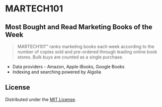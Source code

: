 # MARTECH101

## Most Bought and Read Marketing Books of the Week
> MARTECH101™ ranks marketing books each week according to the number of copies sold and pre-ordered through leading online book stores. Bulk buys are counted as a single purchase.

- Data providers - Amazon, Apple iBooks, Google Books
- Indexing and searching powered by Algolia

## License
Distributed under the [MIT License](LICENSE).
